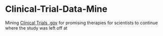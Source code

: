 # Clinical-Trial-Data-Mine
Mining [Clinical Trials .gov](https://clinicaltrials.gov/) for promising therapies for scientists to continue where the study was left off at

